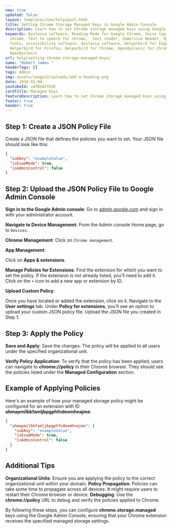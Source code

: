 ```yaml
---
new: true
updated: false
layout: templates/new/help/post.html
title: Setting Chrome Storage Managed Keys in Google Admin Console
description: Learn how to set Chrome storage managed keys using Google Admin Console with this comprehensive Helperbird guide for admins. Step-by-step instructions to ensure secure and compliant policy management for your organization.
keywords: Dyslexia software, Reading Mode for Google Chrome, Voice typing for
  chrome, Text to speech for chrome,  text reader, Immersive Reader, dyslexia
  fonts, accessibility software, dyslexia software, Helperbird for Edge,
  Helperbird for Firefox, Helperbird for Chrome, Opendyslexic for Chrome,
  OpenDyslexic
url: help/setting-chrome-storage-managed-keys/
name: "Robert James "
headerTags: []
tags: Admin
img: assets/images2/uploads/add-a-heading.png
date: 2016-01-04
youtubeId: vwT8SAJfU3E
cardTitle: Managed Keys
featureDescription: Learn how to set Chrome storage managed keys using Google Admin Console with this comprehensive Helperbird guide for admins. Step-by-step instructions to ensure secure and compliant policy management for your organization.
footer: true
header: true
---
```



## Step 1: Create a JSON Policy File

Create a JSON file that defines the policies you want to set. Your JSON file should look like this:

```json
{
  "subKey": "exampleValue",
  "isExamMode": true,
  "isAdminControl": false
}
```


## Step 2: Upload the JSON Policy File to Google Admin Console

**Sign in to the Google Admin console**:
Go to [admin.google.com](https://admin.google.com) and sign in with your administrator account.

**Navigate to Device Management**:
From the Admin console Home page, go to `Devices`.

**Chrome Management**:
Click on `Chrome management`.

**App Management**:

Click on **Apps & extensions**.

**Manage Policies for Extensions**:
Find the extension for which you want to set the policy. If the extension is not already listed, you'll need to add it. Click on the `+` icon to add a new app or extension by ID.

**Upload Custom Policy**:

Once you have located or added the extension, click on it.
Navigate to the **User settings** tab.
Under **Policy for extensions**, you’ll see an option to upload your custom JSON policy file.
Upload the JSON file you created in Step 1.



## Step 3: Apply the Policy

**Save and Apply**:
Save the changes. The policy will be applied to all users under the specified organizational unit.

**Verify Policy Application**:
To verify that the policy has been applied, users can navigate to **chrome://policy** in their Chrome browser. They should see the policies listed under the **Managed Configuration** section.

## Example of Applying Policies

Here's an example of how your managed storage policy might be configured for an extension with ID **ahmapmilbkfamljbpgphfndeemhnajme**:

```json
{
  "ahmapmilbkfamljbpgphfndeemhnajme": {
    "subKey": "exampleValue",
    "isExamMode": true,
    "isAdminControl": false
  }
}
```


## Additional Tips

**Organizational Units**: Ensure you are applying the policy to the correct organizational unit within your domain.
**Policy Propagation**: Policies can take some time to propagate across all devices. It might require users to restart their Chrome browser or device.
**Debugging**: Use the **chrome://policy** URL to debug and verify the policies applied to Chrome.

By following these steps, you can configure **chrome.storage.managed** keys using the Google Admin Console, ensuring that your Chrome extension receives the specified managed storage settings.